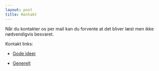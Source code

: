 ```yaml
---
layout: post
title: Kontakt
---
```

Når du kontakter os per mail kan du forvente at det bliver læst men ikke nødvendigvis besvaret.

Kontakt links:

*   [Gode ideer](mailto:s.ramsing+lll_gode_ideer@outlook.dk)
    
*   [Generelt](mailto:s.ramsing+lll_generelt@outlook.dk)